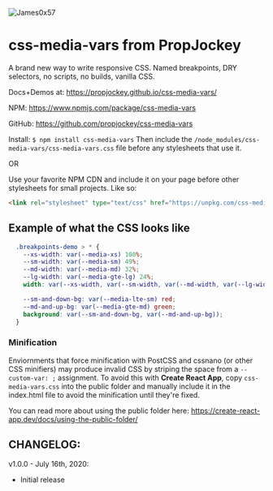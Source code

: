 ![James0x57](https://img.shields.io/badge/James0x57%20%F0%9F%91%BD-I%20made%20a%20thing!-blueviolet.svg?labelColor=222222)

# css-media-vars from PropJockey
A brand new way to write responsive CSS. Named breakpoints, DRY selectors, no scripts, no builds, vanilla CSS.

Docs+Demos at: https://propjockey.github.io/css-media-vars/

NPM: https://www.npmjs.com/package/css-media-vars

GitHub: https://github.com/propjockey/css-media-vars

Install:
`$ npm install css-media-vars`
Then include the `/node_modules/css-media-vars/css-media-vars.css` file before any stylesheets that use it.

OR

Use your favorite NPM CDN and include it on your page before other stylesheets for small projects. Like so:
```html
<link rel="stylesheet" type="text/css" href="https://unpkg.com/css-media-vars/css-media-vars.css">
```

## Example of what the CSS looks like
```css
  .breakpoints-demo > * {
    --xs-width: var(--media-xs) 100%;
    --sm-width: var(--media-sm) 49%;
    --md-width: var(--media-md) 32%;
    --lg-width: var(--media-gte-lg) 24%;
    width: var(--xs-width, var(--sm-width, var(--md-width, var(--lg-width))));

    --sm-and-down-bg: var(--media-lte-sm) red;
    --md-and-up-bg: var(--media-gte-md) green;
    background: var(--sm-and-down-bg, var(--md-and-up-bg));
  }
```

### Minification
Enviornments that force minification with PostCSS and cssnano (or other CSS minifiers) may produce invalid CSS by striping the space from a `--custom-var: ;` assignment. To avoid this with **Create React App**, copy `css-media-vars.css` into the public folder and manually include it in the index.html file to avoid the minification until they're fixed.

You can read more about using the public folder here: https://create-react-app.dev/docs/using-the-public-folder/

## CHANGELOG:

v1.0.0 - July 16th, 2020:
* Initial release
